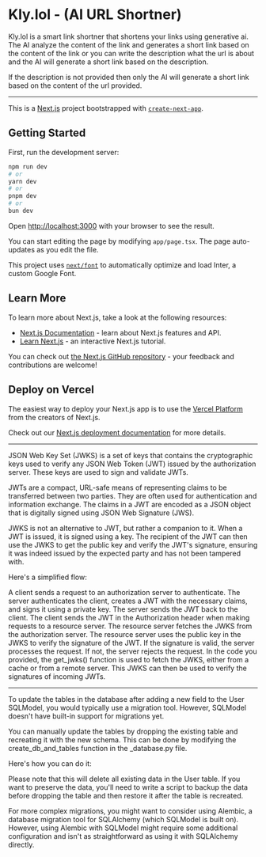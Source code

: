 # Kly.lol - (AI URL Shortner)

Kly.lol is a smart link shortner that shortens your links using generative ai. The AI analyze the content of the link and generates a short link based on the content of the link or you can write the description what the url is about and the AI will generate a short link based on the description.

If the description is not provided then only the AI will generate a short link based on the content of the url provided.

---

This is a [Next.js](https://nextjs.org/) project bootstrapped with [`create-next-app`](https://github.com/vercel/next.js/tree/canary/packages/create-next-app).

## Getting Started

First, run the development server:

```bash
npm run dev
# or
yarn dev
# or
pnpm dev
# or
bun dev
```

Open [http://localhost:3000](http://localhost:3000) with your browser to see the result.

You can start editing the page by modifying `app/page.tsx`. The page auto-updates as you edit the file.

This project uses [`next/font`](https://nextjs.org/docs/basic-features/font-optimization) to automatically optimize and load Inter, a custom Google Font.

## Learn More

To learn more about Next.js, take a look at the following resources:

- [Next.js Documentation](https://nextjs.org/docs) - learn about Next.js features and API.
- [Learn Next.js](https://nextjs.org/learn) - an interactive Next.js tutorial.

You can check out [the Next.js GitHub repository](https://github.com/vercel/next.js/) - your feedback and contributions are welcome!

## Deploy on Vercel

The easiest way to deploy your Next.js app is to use the [Vercel Platform](https://vercel.com/new?utm_medium=default-template&filter=next.js&utm_source=create-next-app&utm_campaign=create-next-app-readme) from the creators of Next.js.

Check out our [Next.js deployment documentation](https://nextjs.org/docs/deployment) for more details.

---

JSON Web Key Set (JWKS) is a set of keys that contains the cryptographic keys used to verify any JSON Web Token (JWT) issued by the authorization server. These keys are used to sign and validate JWTs.

JWTs are a compact, URL-safe means of representing claims to be transferred between two parties. They are often used for authentication and information exchange. The claims in a JWT are encoded as a JSON object that is digitally signed using JSON Web Signature (JWS).

JWKS is not an alternative to JWT, but rather a companion to it. When a JWT is issued, it is signed using a key. The recipient of the JWT can then use the JWKS to get the public key and verify the JWT's signature, ensuring it was indeed issued by the expected party and has not been tampered with.

Here's a simplified flow:

A client sends a request to an authorization server to authenticate.
The server authenticates the client, creates a JWT with the necessary claims, and signs it using a private key.
The server sends the JWT back to the client.
The client sends the JWT in the Authorization header when making requests to a resource server.
The resource server fetches the JWKS from the authorization server.
The resource server uses the public key in the JWKS to verify the signature of the JWT.
If the signature is valid, the server processes the request. If not, the server rejects the request.
In the code you provided, the get_jwks() function is used to fetch the JWKS, either from a cache or from a remote server. This JWKS can then be used to verify the signatures of incoming JWTs.

---

To update the tables in the database after adding a new field to the User SQLModel, you would typically use a migration tool. However, SQLModel doesn't have built-in support for migrations yet.

You can manually update the tables by dropping the existing table and recreating it with the new schema. This can be done by modifying the create_db_and_tables function in the \_database.py file.

Here's how you can do it:

Please note that this will delete all existing data in the User table. If you want to preserve the data, you'll need to write a script to backup the data before dropping the table and then restore it after the table is recreated.

For more complex migrations, you might want to consider using Alembic, a database migration tool for SQLAlchemy (which SQLModel is built on). However, using Alembic with SQLModel might require some additional configuration and isn't as straightforward as using it with SQLAlchemy directly.
